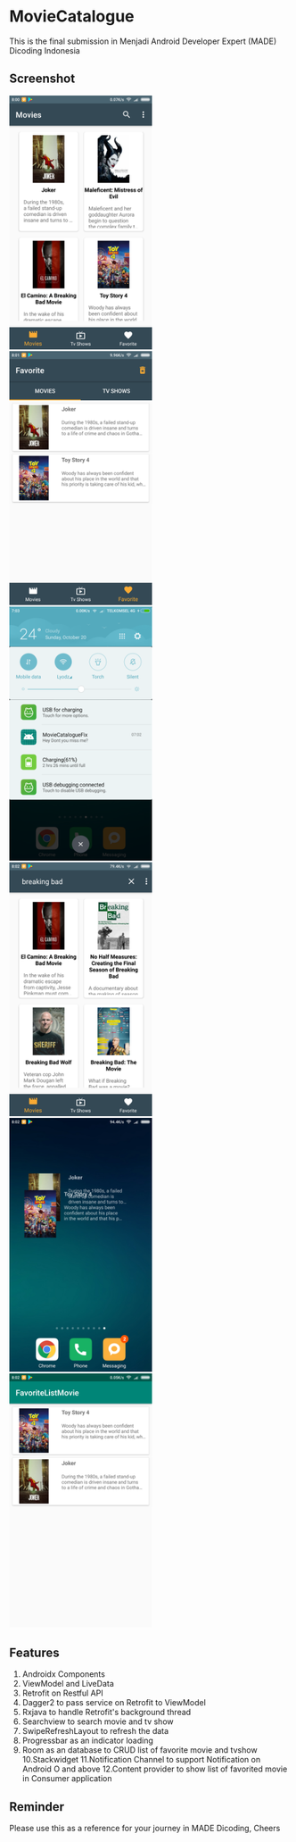 # MovieCatalogue
This is the final submission in Menjadi Android Developer Expert (MADE) Dicoding Indonesia

## Screenshot
<img src="https://github.com/esek13L/MovieCatalogue/blob/master/screenshot/Screenshot_2019-10-18-08-00-49-212_com.esekiel.moviecatalogue.png" width="256">&nbsp;&nbsp;&nbsp;<img src="https://github.com/esek13L/MovieCatalogue/blob/master/screenshot/Screenshot_2019-10-18-08-01-08-913_com.esekiel.moviecatalogue.png" width="256">&nbsp;&nbsp;&nbsp;<img src="https://github.com/esek13L/MovieCatalogue/blob/master/screenshot/Screenshot_2019-10-20-07-03-27-179_com.miui.home.png" width="256">&nbsp;&nbsp;&nbsp;<img src="https://github.com/esek13L/MovieCatalogue/blob/master/screenshot/Screenshot_2019-10-18-08-02-08-561_com.esekiel.moviecatalogue.png" width="256">&nbsp;&nbsp;&nbsp;<img src="https://github.com/esek13L/MovieCatalogue/blob/master/screenshot/Screenshot_2019-10-18-08-02-25-746_com.android.incallui.png" width="256">&nbsp;&nbsp;&nbsp;<img src="https://github.com/esek13L/MovieCatalogue/blob/master/screenshot/Screenshot_2019-10-18-08-02-50-889_com.esekiel.favoritelistmovie.png" width="256">

## Features
1. Androidx Components
2. ViewModel and LiveData
3. Retrofit on Restful API
4. Dagger2 to pass service on Retrofit to ViewModel
5. Rxjava to handle Retrofit's background thread
6. Searchview to search movie and tv show 
7. SwipeRefreshLayout to refresh the data
8. Progressbar as an indicator loading
9. Room as an database to CRUD list of favorite movie and tvshow
10.Stackwidget
11.Notification Channel to support Notification on Android O and above
12.Content provider to show list of favorited movie in Consumer application

## Reminder
Please use this as a reference for your journey in MADE Dicoding, Cheers


